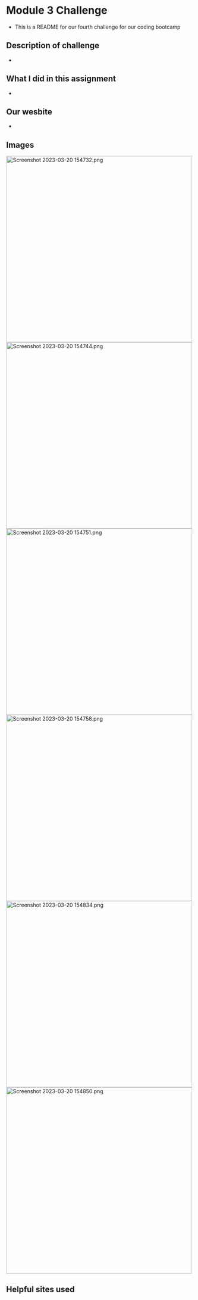 # Module 3 Challenge
- This is a README for our fourth challenge for our coding bootcamp
## Description of challenge
-
## What I did in this assignment
-
## Our wesbite
-
## Images
<img width="500" alt="Screenshot 2023-03-20 154732.png" src="https://github.com/sandregg2/CodingQuiz-challenge04-sethandregg/blob/main/Assets/Screenshot%202023-03-20%20154732.png">
<img width="500" alt="Screenshot 2023-03-20 154744.png" src="https://github.com/sandregg2/CodingQuiz-challenge04-sethandregg/blob/main/Assets/Screenshot%202023-03-20%20154744.png">
<img width="500" alt="Screenshot 2023-03-20 154751.png" src="https://github.com/sandregg2/CodingQuiz-challenge04-sethandregg/blob/main/Assets/Screenshot%202023-03-20%20154751.png">
<img width="500" alt="Screenshot 2023-03-20 154758.png" src="https://github.com/sandregg2/CodingQuiz-challenge04-sethandregg/blob/main/Assets/Screenshot%202023-03-20%20154758.png">
<img width="500" alt="Screenshot 2023-03-20 154834.png" src="https://github.com/sandregg2/CodingQuiz-challenge04-sethandregg/blob/main/Assets/Screenshot%202023-03-20%20154834.png">
<img width="500" alt="Screenshot 2023-03-20 154850.png" src="https://github.com/sandregg2/CodingQuiz-challenge04-sethandregg/blob/main/Assets/Screenshot%202023-03-20%20154850.png">

## Helpful sites used
